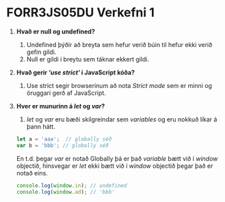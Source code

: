 # FORR3JS05DU Verkefni 1

1. **Hvað er null og undefined?**
   1. Undefined þýðir að breyta sem hefur verið búin til hefur ekki verið gefin gildi.
   2. Null er gildi í breytu sem táknar ekkert gildi.
   
2. **Hvað gerir _'use strict'_ í JavaScript kóða?**
   1. Use strict segir browserinum að nota _Strict mode_ sem er minni og öruggari gerð af JavaScript.
   
3. **Hver er munurinn á _let_ og _var_?**
   1. _let_ og _var_ eru bæði skilgreindar sem _variables_ og eru nokkuð líkar á þann hátt.
     ```javascript
     let a = 'aaa';  // globally séð
     var b = 'bbb'; // globally séð  
     ```
   En t.d. þegar _var_ er notað Globally þá er það _variable_ bætt við í _window_ objectið, hinsvegar er _let_ ekki bætt við í _window_ objectið þegar það er notað eins.
   ```javascript
   console.log(window.in); // undefined
   console.log(window.ad); // 'bbb'
   ```
